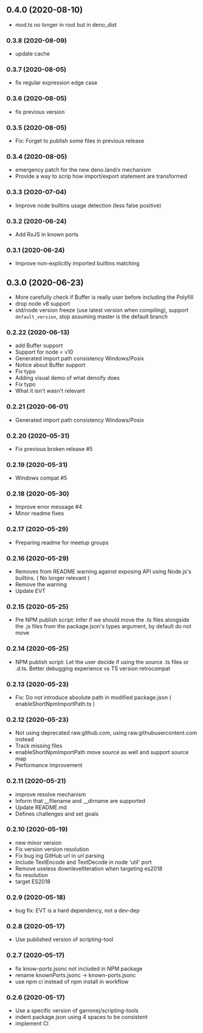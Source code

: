 ## **0.4.0** (2020-08-10)  
  
- mod.ts no longer in root but in deno_dist    
  
### **0.3.8** (2020-08-09)  
  
- update cache    
  
### **0.3.7** (2020-08-05)  
  
- fix regular expression edge case    
  
### **0.3.6** (2020-08-05)  
  
- fix previous version    
  
### **0.3.5** (2020-08-05)  
  
- Fix: Forget to publish some files in previous release    
  
  
### **0.3.4** (2020-08-05)  
  
- emergency patch for the new deno.land/x mechanism
- Provide a way to scrip how import/export statement are transformed  
  
### **0.3.3** (2020-07-04)  
  
- Improve node builtins usage detection (less false positive)    
  
### **0.3.2** (2020-06-24)  
  
- Add RxJS in known ports    
  
### **0.3.1** (2020-06-24)  
  
- Improve non-explicitly imported builtins matching    
  
## **0.3.0** (2020-06-23)  
  
- More carefully check if Buffer is really user before including the Polyfill  
- drop node v8 support  
- std/node version freeze (use latest version when compiling), support `default_version`, stop assuming master is the default branch    
  
### **0.2.22** (2020-06-13)  
  
- add Buffer support  
- Support for node < v10  
- Generated import path consistency Windows/Posix  
- Notice about Buffer support  
- Fix typo  
- Adding visual demo of what denoify does  
- Fix typo  
- What it isn't wasn't relevant    
  
### **0.2.21** (2020-06-01)  
  
- Generated import path consistency Windows/Posix    
  
### **0.2.20** (2020-05-31)  
  
- Fix previous broken release #5    
  
### **0.2.19** (2020-05-31)  
  
- Windows compat #5    
  
### **0.2.18** (2020-05-30)  
  
- Improve error message #4  
- Minor readme fixes  
  
### **0.2.17** (2020-05-29)  
  
- Preparing readme for meetup groups    
  
### **0.2.16** (2020-05-29)  
  
- Removes from README warning against exposing API using Node.js's builtins. ( No longer relevant )  
- Remove the warning  
- Update EVT    
  
### **0.2.15** (2020-05-25)  
  
- Pre NPM publish script: Infer if we should move the .ts files alongside the .js files from the package.json's types argument, by default do not move    
  
### **0.2.14** (2020-05-25)  
  
- NPM publish script: Let the user decide if using the source .ts files or .d.ts. Better debugging experience vs TS version retrocompat
  
### **0.2.13** (2020-05-23)  
  
- Fix: Do not introduce absolute path in modified package.json ( enableShortNpmImportPath.ts )    
  
### **0.2.12** (2020-05-23)  
  
- Not using deprecated raw.github.com, using raw.githubusercontent.com instead  
- Track missing files  
- enableShortNpmImportPath move source as well and support source map  
- Performance improvement    
  
### **0.2.11** (2020-05-21)  
  
- improve resolve mechanism  
- Inform that __filename and __dirname are supported  
- Update README.md  
- Defines challenges and set goals    
  
### **0.2.10** (2020-05-19)  
  
- new minor version  
- Fix version version resolution  
- Fix bug ing GitHub url in url parsing  
- Include TextEncode and TextDecode in node 'util' port  
- Remove useless downlevelIteration when targeting es2018  
- fix resolution  
- target ES2018  
  
### **0.2.9** (2020-05-18)  
  
- bug fix: EVT is a hard dependency, not a dev-dep    
  
### **0.2.8** (2020-05-17)  
  
- Use published version of scripting-tool    
  
### **0.2.7** (2020-05-17)  
  
- fix know-ports.jsonc not included in NPM package  
- rename knownPorts.jsonc -> known-ports.jsonc  
- use npm ci instead of npm install in workflow  
  
### **0.2.6** (2020-05-17)  
  
- Use a specific version of garronej/scripting-tools  
- indent package.json using 4 spaces to be consistent  
- implement CI
  
